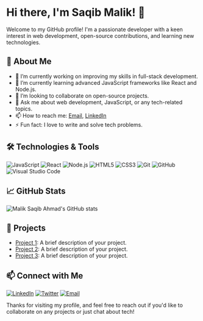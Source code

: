 # Hi there, I'm Saqib Malik! 👋

Welcome to my GitHub profile! I'm a passionate developer with a keen interest in web development, open-source contributions, and learning new technologies.

## 🚀 About Me

- 🔭 I’m currently working on improving my skills in full-stack development.
- 🌱 I’m currently learning advanced JavaScript frameworks like React and Node.js.
- 👯 I’m looking to collaborate on open-source projects.
- 💬 Ask me about web development, JavaScript, or any tech-related topics.
- 📫 How to reach me: [Email](mailto:maliksaqibahmad.dev@proton.me), [LinkedIn](https://www.linkedin.com/in/maliksaqibahmad/)
- ⚡ Fun fact: I love to write and solve tech problems.

## 🛠️ Technologies & Tools

![JavaScript](https://img.shields.io/badge/-JavaScript-333?style=flat-square&logo=javascript)
![React](https://img.shields.io/badge/-React-333?style=flat-square&logo=react)
![Node.js](https://img.shields.io/badge/-Node.js-333?style=flat-square&logo=node.js)
![HTML5](https://img.shields.io/badge/-HTML5-333?style=flat-square&logo=html5)
![CSS3](https://img.shields.io/badge/-CSS3-333?style=flat-square&logo=css3)
![Git](https://img.shields.io/badge/-Git-333?style=flat-square&logo=git)
![GitHub](https://img.shields.io/badge/-GitHub-333?style=flat-square&logo=github)
![Visual Studio Code](https://img.shields.io/badge/-VSCode-333?style=flat-square&logo=visual-studio-code)

## 📈 GitHub Stats

![Malik Saqib Ahmad's GitHub stats](https://github-readme-stats.vercel.app/api?username=maliksaqibahmad&show_icons=true&theme=dark)

## 📂 Projects

- [Project 1](https://github.com/maliksaqibahmad/project1): A brief description of your project.
- [Project 2](https://github.com/maliksaqibahmad/project2): A brief description of your project.
- [Project 3](https://github.com/maliksaqibahmad/project3): A brief description of your project.

## 📫 Connect with Me

[![LinkedIn](https://img.shields.io/badge/-LinkedIn-333?style=flat-square&logo=linkedin)](https://www.linkedin.com/in/maliksaqibahmad/)
[![Twitter](https://img.shields.io/badge/-Twitter-333?style=flat-square&logo=twitter)](https://twitter.com/your-profile)
[![Email](https://img.shields.io/badge/-Email-333?style=flat-square&logo=gmail)](mailto:maliksaqibahmad.dev@proton.me)

Thanks for visiting my profile, and feel free to reach out if you'd like to collaborate on any projects or just chat about tech!
